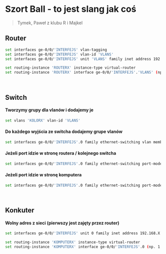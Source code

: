 # Szort Ball - to jest slang jak coś
> Tymek, Paweł z klubu R i Majkel

## Router
```bash
set interfaces ge-0/0/'INTERFEJS' vlan-tagging
set interfaces ge-0/0/'INTERFEJS' vlan-id 'VLANS'
set interfaces ge-0/0/'INTERFEJS' unit 'VLANS' family inet address 192.168.X.'ADDRESS'/'MASKA' (np .9/30)

set routing-instance 'ROUTERX' instance-type virtual-router
set routing-instance 'ROUTERX' interface ge-0/0/'INTERFEJS'.'VLANS' (np. 1.1000)
``` 
<br>

## Switch

#### Tworzymy grupy dla vlanów i dodajemy je
```bash
set vlans 'KOLORX' vlan-id 'VLANS'
```

#### Do każdego wyjścia ze switcha dodajemy grupe vlanów
```bash
set interfaces ge-0/0/'INTERFEJS'.0 family ethernet-switching vlan members 'KOLORX'
```

#### Jeżeli port idzie w stronę routera / kolejnego switcha
```bash
set interfaces ge-0/0/'INTERFEJS'.0 family ethernet-switching port-mode trunk
```

#### Jeżeli port idzie w stronę komputera
```bash
set interfaces ge-0/0/'INTERFEJS'.0 family ethernet-switching port-mode access
```
<br>

## Konkuter
#### Wolny adres z sieci (pierwszy jest zajęty przez router)
```bash
set interfaces ge-0/0/'INTERFEJS' unit 0 family inet address 192.168.X.'ADDRESS'/'MASKA' (np .9/30)

set routing-instance 'KOMPUTERX' instance-type virtual-router
set routing-instance 'KOMPUTERX' interface ge-0/0/'INTERFEJS'.0 (np. 1.1000)
```